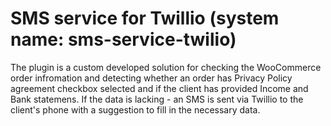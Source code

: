# SMS service for Twillio (system name: sms-service-twilio)
The plugin is a custom developed solution for checking the WooCommerce order infromation and detecting whether an order has Privacy Policy agreement checkbox selected and if the client has provided Income and Bank statemens. If the data is lacking - an SMS is sent via Twillio to the client's phone with a suggestion to fill in the necessary data.
